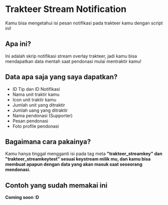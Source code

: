 # Trakteer Stream Notification
Kamu bisa mengetahui isi pesan notifikasi pada trakteer kamu dengan script ini!

## Apa ini?
Ini adalah skrip notifikasi stream overlay trakteer, jadi kamu bisa mendapatkan data mentah saat pendonasi mulai mentraktir kamu!

## Data apa saja yang saya dapatkan?
- ID Tip dan ID Notifikasi
- Nama unit traktir kamu
- Icon unit traktir kamu
- Jumlah unit yang ditraktir
- Jumlah uang yang ditraktir
- Nama pendonasi (Supporter)
- Pesan pendonasi
- Foto profile pendonasi

## Bagaimana cara pakainya?
Kamu hanya tinggal mengganti isi pada tag meta <b>"trakteer_streamkey"<b> dan "trakteer_streamkeytest" sesuai keystream milik mu, dan kamu bisa membuat apapun dengan data yang akan masuk saat seseorang mendonasi.

## Contoh yang sudah memakai ini
Coming soon :D